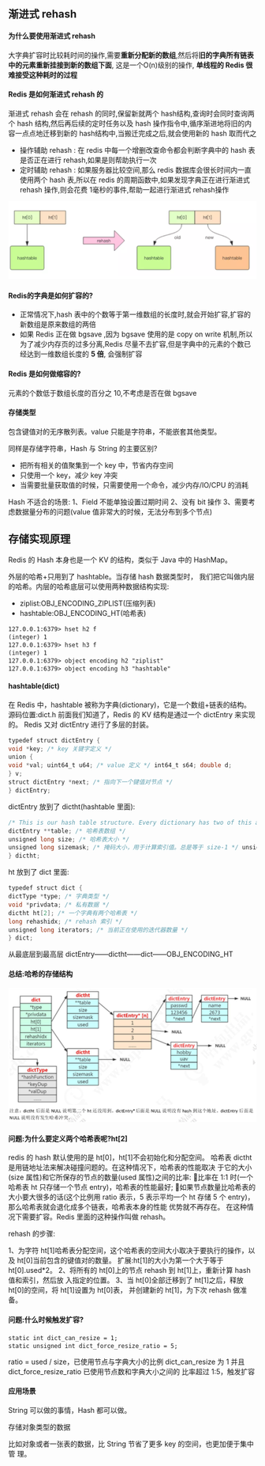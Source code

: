 ## 

## 渐进式 rehash

#### 为什么要使用渐进式 rehash

大字典扩容时比较耗时间的操作,需要**重新分配新的数组**,然后将**旧的字典所有链表中的元素重新挂接到新的数组下面**, 这是一个O(n)级别的操作, **单线程的 Redis 很难接受这种耗时的过程**

#### Redis 是如何渐进式 rehash 的

渐进式 rehash 会在 rehash 的同时,保留新就两个 hash结构,查询时会同时查询两个 hash 结构,然后再后续的定时任务以及 hash 操作指令中,循序渐进地将旧的内容一点点地迁移到新的 hash结构中,当搬迁完成之后,就会使用新的 hash 取而代之

- 操作辅助 rehash : 在 redis 中每一个增删改查命令都会判断字典中的 hash 表是否正在进行 rehash,如果是则帮助执行一次
- 定时辅助 rehash : 如果服务器比较空间,那么 redis 数据库会很长时间内一直使用两个 hash 表,所以在 redis 的周期函数中,如果发现字典正在进行渐进式 rehash 操作,则会花费 1毫秒的事件,帮助一起进行渐进式 rehash操作



![image-20200427122511990](../../../assets/image-20200427122511990.png)

#### Redis的字典是如何扩容的?

- 正常情况下,hash 表中的个数等于第一维数组的长度时,就会开始扩容,扩容的新数组是原来数组的两倍
- 如果 Redis 正在做 bgsave ,因为 bgsave 使用的是 copy on write 机制,所以为了减少内存页的过多分离,Redis 尽量不去扩容,但是字典中的元素的个数已经达到一维数组长度的 **5 倍**, 会强制扩容

#### Redis 是如何做缩容的?

元素的个数低于数组长度的百分之 10,不考虑是否在做 bgsave



#### 存储类型

包含键值对的无序散列表。value 只能是字符串，不能嵌套其他类型。

同样是存储字符串，Hash 与 String 的主要区别?

- 把所有相关的值聚集到一个 key 中，节省内存空间
- 只使用一个 key，减少 key 冲突 
- 当需要批量获取值的时候，只需要使用一个命令，减少内存/IO/CPU 的消耗

Hash 不适合的场景:
1、Field 不能单独设置过期时间
2、没有 bit 操作
3、需要考虑数据量分布的问题(value 值非常大的时候，无法分布到多个节点)

## 存储实现原理

Redis 的 Hash 本身也是一个 KV 的结构，类似于 Java 中的 HashMap。

外层的哈希+只用到了 hashtable。当存储 hash 数据类型时， 我们把它叫做内层的哈希。内层的哈希底层可以使用两种数据结构实现:

- ziplist:OBJ_ENCODING_ZIPLIST(压缩列表) 
- hashtable:OBJ_ENCODING_HT(哈希表)

```
127.0.0.1:6379> hset h2 f 
(integer) 1
127.0.0.1:6379> hset h3 f 
(integer) 1
127.0.0.1:6379> object encoding h2 "ziplist"
127.0.0.1:6379> object encoding h3 "hashtable"
```

#### hashtable(dict)

在 Redis 中，hashtable 被称为字典(dictionary)，它是一个数组+链表的结构。
源码位置:dict.h
前面我们知道了，Redis 的 KV 结构是通过一个 dictEntry 来实现的。
Redis 又对 dictEntry 进行了多层的封装。

```java
typedef struct dictEntry {
void *key; /* key 关键字定义 */
union {
void *val; uint64_t u64; /* value 定义 */ int64_t s64; double d;
} v;
struct dictEntry *next; /* 指向下一个键值对节点 */
} dictEntry;
```

dictEntry 放到了 dictht(hashtable 里面):

```java
/* This is our hash table structure. Every dictionary has two of this as we * implement incremental rehashing, for the old to the new table. */ typedef struct dictht {
dictEntry **table; /* 哈希表数组 */
unsigned long size; /* 哈希表大小 */
unsigned long sizemask; /* 掩码大小，用于计算索引值。总是等于 size-1 */ unsigned long used; /* 已有节点数 */
} dictht;
```

ht 放到了 dict 里面:

```java
typedef struct dict {
dictType *type; /* 字典类型 */
void *privdata; /* 私有数据 */
dictht ht[2]; /* 一个字典有两个哈希表 */
long rehashidx; /* rehash 索引 */
unsigned long iterators; /* 当前正在使用的迭代器数量 */
} dict;
```

从最底层到最高层 dictEntry——dictht——dict——OBJ_ENCODING_HT

#### 总结:哈希的存储结构

![image-20200406200343297](../../../assets/image-20200406200343297.png)

#### 问题:为什么要定义两个哈希表呢?ht[2]

redis 的 hash 默认使用的是 ht[0]，ht[1]不会初始化和分配空间。
哈希表 dictht 是用链地址法来解决碰撞问题的。在这种情况下，哈希表的性能取决 于它的大小(size 属性)和它所保存的节点的数量(used 属性)之间的比率:
比率在 1:1 时(一个哈希表 ht 只存储一个节点 entry)，哈希表的性能最好; 如果节点数量比哈希表的大小要大很多的话(这个比例用 ratio 表示，5 表示平均一个 ht 存储 5 个 entry)，那么哈希表就会退化成多个链表，哈希表本身的性能
优势就不再存在。
在这种情况下需要扩容。Redis 里面的这种操作叫做 rehash。

rehash 的步骤:

1、为字符 ht[1]哈希表分配空间，这个哈希表的空间大小取决于要执行的操作，以
及 ht[0]当前包含的键值对的数量。
扩展:ht[1]的大小为第一个大于等于 ht[0].used*2。
2、将所有的 ht[0]上的节点 rehash 到 ht[1]上，重新计算 hash 值和索引，然后放
入指定的位置。
3、当 ht[0]全部迁移到了 ht[1]之后，释放 ht[0]的空间，将 ht[1]设置为 ht[0]表，
并创建新的 ht[1]，为下次 rehash 做准备。

####   问题:什么时候触发扩容?

```
static int dict_can_resize = 1;
static unsigned int dict_force_resize_ratio = 5;
```

ratio = used / size，已使用节点与字典大小的比例
dict_can_resize 为 1 并且 dict_force_resize_ratio 已使用节点数和字典大小之间的 比率超过 1:5，触发扩容

#### 应用场景

String 可以做的事情，Hash 都可以做。

存储对象类型的数据

比如对象或者一张表的数据，比 String 节省了更多 key 的空间，也更加便于集中管 理。